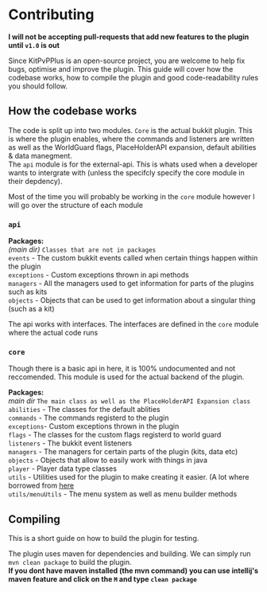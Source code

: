 # Contributing
**I will not be accepting pull-requests that add new features to the plugin until `v1.0` is out**

Since KitPvPPlus is an open-source project, you are welcome to help fix bugs, optimise and improve the plugin. This guide will cover
how the codebase works, how to compile the plugin and good code-readability rules you should follow.

## How the codebase works
The code is split up into two modules. `Core` is the actual bukkit plugin. This is where the plugin enables, where the commands
and listeners are written as well as the WorldGuard flags, PlaceHolderAPI expansion, default abilities & data manegment.  
The `api` module is for the external-api. This is whats used when a developer wants to intergrate with (unless the specifcly specify the
core module in their depdency).  

Most of the time you will probably be working in the `core` module however I will go over the structure of each module

### `api`

**Packages:**  
  *(main dir)* `Classes that are not in packages`  
  `events` - The custom bukkit events called when certain things happen within the plugin  
  `exceptions` - Custom exceptions thrown in api methods  
  `managers` - All the managers used to get information for parts of the plugins such as kits  
  `objects` - Objects that can be used to get information about a singular thing (such as a kit)  

The api works with interfaces. The interfaces are defined in the `core` module where the actual code runs

### `core`
Though there is a basic api in here, it is 100% undocumented and not reccomended. This module is used for the actual backend of the plugin.

**Packages:**  
*main dir* `The main class as well as the PlaceHolderAPI Expansion class`  
`abilities` - The classes for the default ablities  
`commands` - The commands registerd to the plugin  
`exceptions`- Custom exceptions thrown in the plugin  
`flags` - The classes for the custom flags registerd to world guard  
`listeners` - The bukkit event listeners  
`managers` - The managers for certain parts of the plugin (kits, data etc)  
`objects` - Objects that allow to easily work with things in java  
`player` - Player data type classes  
`utils` - Utilities used for the plugin to make creating it easier. (A lot where borrowed from [here](https://github.com/Nuckerr/Utilities)  
`utils/menuUtils` - The menu system as well as menu builder methods  

## Compiling
This is a short guide on how to build the plugin for testing.

The plugin uses maven for dependencies and building. We can simply run `mvn clean package` to build the plugin.  
**If you dont have maven installed (the mvn command) you can use intellij's maven feature and click on the `M` and type `clean package`**
<!--- Insert iamge example --->
  
